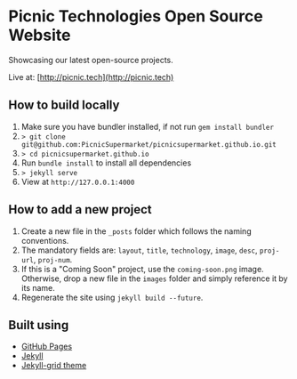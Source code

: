 Picnic Technologies Open Source Website
=========================

Showcasing our latest open-source projects.

Live at: [http://picnic.tech](http://picnic.tech)

## How to build locally
1. Make sure you have bundler installed, if not run `gem install bundler`
2. `> git clone git@github.com:PicnicSupermarket/picnicsupermarket.github.io.git`
3. `> cd picnicsupermarket.github.io`
4. Run `bundle install` to install all dependencies
5. `> jekyll serve`
6. View at `http://127.0.0.1:4000`

## How to add a new project
1. Create a new file in the `_posts` folder which follows the naming conventions.
2. The mandatory fields are: `layout`, `title`, `technology`, `image`, `desc`, `proj-url`, `proj-num`.
3. If this is a "Coming Soon" project, use the `coming-soon.png` image. Otherwise, drop a new file in the `images` folder and simply reference it by its name.
4. Regenerate the site using `jekyll build --future`.

## Built using
+ [GitHub Pages](https://pages.github.com/)
+ [Jekyll](https://jekyllrb.com/)
+ [Jekyll-grid theme](http://femmebot.github.io/jekyll-grid)
